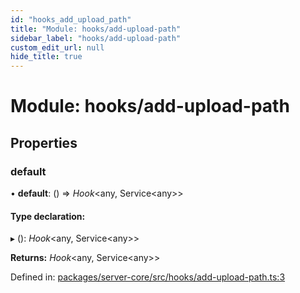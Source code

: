 ```yaml
---
id: "hooks_add_upload_path"
title: "Module: hooks/add-upload-path"
sidebar_label: "hooks/add-upload-path"
custom_edit_url: null
hide_title: true
---
```


# Module: hooks/add-upload-path

## Properties

### default

• **default**: () => *Hook*<any, Service<any\>\>

#### Type declaration:

▸ (): *Hook*<any, Service<any\>\>

**Returns:** *Hook*<any, Service<any\>\>

Defined in: [packages/server-core/src/hooks/add-upload-path.ts:3](https://github.com/xr3ngine/xr3ngine/blob/673ad6a5f/packages/server-core/src/hooks/add-upload-path.ts#L3)
